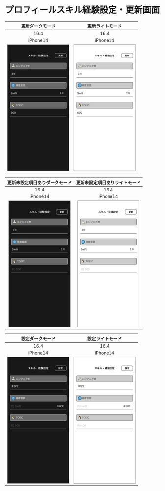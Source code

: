 # プロフィールスキル経験設定・更新画面

|更新ダークモード|更新ライトモード|
|:---:|:---:|
|16.4|16.4|
|iPhone14|iPhone14|
|<img src='../TestSnapshot/ReferenceImages_64/プロフィールスキル経験設定・更新画面/testProfileUpdateSkillViewController_更新_ダークモード_iPhone_16_4_390x844@3x.png' width='200' style='border: 1px solid #999' />|<img src='../TestSnapshot/ReferenceImages_64/プロフィールスキル経験設定・更新画面/testProfileUpdateSkillViewController_更新_ライトモード_iPhone_16_4_390x844@3x.png' width='200' style='border: 1px solid #999' />|

|更新未設定項目ありダークモード|更新未設定項目ありライトモード|
|:---:|:---:|
|16.4|16.4|
|iPhone14|iPhone14|
|<img src='../TestSnapshot/ReferenceImages_64/プロフィールスキル経験設定・更新画面/testProfileUpdateSkillViewController_更新_未設定項目あり_ダークモード_iPhone_16_4_390x844@3x.png' width='200' style='border: 1px solid #999' />|<img src='../TestSnapshot/ReferenceImages_64/プロフィールスキル経験設定・更新画面/testProfileUpdateSkillViewController_更新_未設定項目あり_ライトモード_iPhone_16_4_390x844@3x.png' width='200' style='border: 1px solid #999' />|

|設定ダークモード|設定ライトモード|
|:---:|:---:|
|16.4|16.4|
|iPhone14|iPhone14|
|<img src='../TestSnapshot/ReferenceImages_64/プロフィールスキル経験設定・更新画面/testProfileUpdateSkillViewController_設定_ダークモード_iPhone_16_4_390x844@3x.png' width='200' style='border: 1px solid #999' />|<img src='../TestSnapshot/ReferenceImages_64/プロフィールスキル経験設定・更新画面/testProfileUpdateSkillViewController_設定_ライトモード_iPhone_16_4_390x844@3x.png' width='200' style='border: 1px solid #999' />|

